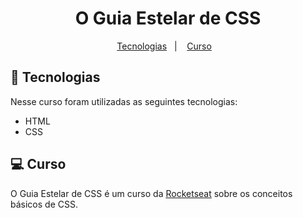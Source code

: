 <h1 align="center">
  O Guia Estelar de CSS
</h1>

<p align="center">
  <a href="#-tecnologias">Tecnologias</a>&nbsp;&nbsp;&nbsp;|&nbsp;&nbsp;&nbsp;
  <a href="#-projeto">Curso</a>&nbsp;&nbsp;&nbsp;
</p>

## 🚀 Tecnologias

Nesse curso foram utilizadas as seguintes tecnologias:

- HTML
- CSS

## 💻 Curso

O Guia Estelar de CSS é um curso da [Rocketseat](https://rocketseat.com.br/) sobre os conceitos básicos de CSS.